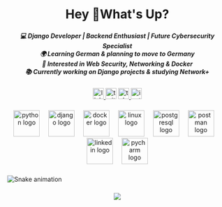 <h1 align="center">Hey 👋What's Up?</h1>

###

<h5 align="center">💻 Django Developer | Backend Enthusiast | Future Cybersecurity Specialist  <br>🌍 Learning German & planning to move to Germany  <br>🔐 Interested in Web Security, Networking & Docker  <br>📚 Currently working on Django projects & studying Network+</h5>

###

<div align="center">
  <a href="www.linkedin.com/in/mehdirazmi" target="_blank">
    <img src="https://img.shields.io/static/v1?message=LinkedIn&logo=linkedin&label=My&color=0077B5&logoColor=white&labelColor=&style=for-the-badge" height="25" alt="linkedin logo"  />
  </a>
  <img src="https://img.shields.io/static/v1?message=Twitter&logo=twitter&label=&color=1DA1F2&logoColor=white&labelColor=&style=for-the-badge" height="25" alt="twitter logo"  />
  <a href="https://t.me/MahdiRazmi" target="_blank">
    <img src="https://img.shields.io/static/v1?message=Telegram&logo=telegram&label=&color=2CA5E0&logoColor=black&labelColor=&style=for-the-badge" height="25" alt="telegram logo"  />
  </a>
  <a href="https://www.instagram.com/mehdirazmi1225/" target="_blank">
    <img src="https://img.shields.io/static/v1?message=Instagram&logo=instagram&label=&color=E4405F&logoColor=white&labelColor=&style=for-the-badge" height="25" alt="instagram logo"  />
  </a>
</div>

###

<div align="center">
  <img src="https://skillicons.dev/icons?i=py" height="60" alt="python logo"  />
  <img width="12" />
  <img src="https://skillicons.dev/icons?i=django" height="60" alt="django logo"  />
  <img width="12" />
  <img src="https://skillicons.dev/icons?i=docker" height="60" alt="docker logo"  />
  <img width="12" />
  <img src="https://skillicons.dev/icons?i=linux" height="60" alt="linux logo"  />
  <img width="12" />
  <img src="https://skillicons.dev/icons?i=postgres" height="60" alt="postgresql logo"  />
  <img width="12" />
  <img src="https://skillicons.dev/icons?i=postman" height="60" alt="postman logo"  />
  <img width="12" />
  <img src="https://skillicons.dev/icons?i=linkedin" height="60" alt="linkedin logo"  />
  <img width="12" />
  <img src="https://skillicons.dev/icons?i=pycharm" height="60" alt="pycharm logo"  />
</div>

###

<img src="https://raw.githubusercontent.com/MohammadMahdiRazmi/MohammadMahdiRazmi/output/snake.svg" alt="Snake animation" />


###

<div align="center">
  <img src="https://visitor-badge.laobi.icu/badge?page_id=MehdiRazmi.MehdiRazmi&"  />
</div>

###
